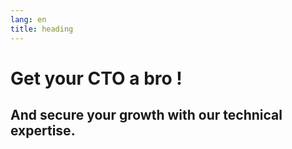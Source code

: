 ```yaml
---
lang: en
title: heading
---
```

# Get your CTO a bro !
## And secure your growth with our technical expertise.
